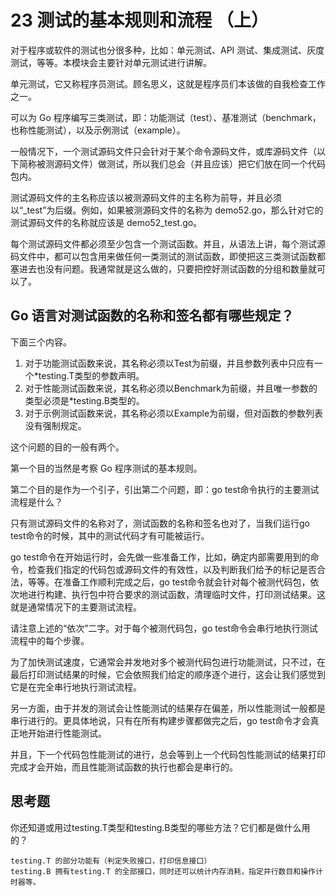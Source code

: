# 23 测试的基本规则和流程 （上）

对于程序或软件的测试也分很多种，比如：单元测试、API 测试、集成测试、灰度测试，等等。本模块会主要针对单元测试进行讲解。

单元测试，它又称程序员测试。顾名思义，这就是程序员们本该做的自我检查工作之一。

可以为 Go 程序编写三类测试，即：功能测试（test）、基准测试（benchmark，也称性能测试），以及示例测试（example）。

一般情况下，一个测试源码文件只会针对于某个命令源码文件，或库源码文件（以下简称被测源码文件）做测试，所以我们总会（并且应该）把它们放在同一个代码包内。

测试源码文件的主名称应该以被测源码文件的主名称为前导，并且必须以“_test”为后缀。例如，如果被测源码文件的名称为 demo52.go，那么针对它的测试源码文件的名称就应该是 demo52_test.go。

每个测试源码文件都必须至少包含一个测试函数。并且，从语法上讲，每个测试源码文件中，都可以包含用来做任何一类测试的测试函数，即使把这三类测试函数都塞进去也没有问题。我通常就是这么做的，只要把控好测试函数的分组和数量就可以了。

## Go 语言对测试函数的名称和签名都有哪些规定？

下面三个内容。

1. 对于功能测试函数来说，其名称必须以Test为前缀，并且参数列表中只应有一个*testing.T类型的参数声明。
2. 对于性能测试函数来说，其名称必须以Benchmark为前缀，并且唯一参数的类型必须是*testing.B类型的。
3. 对于示例测试函数来说，其名称必须以Example为前缀，但对函数的参数列表没有强制规定。

这个问题的目的一般有两个。

第一个目的当然是考察 Go 程序测试的基本规则。

第二个目的是作为一个引子，引出第二个问题，即：go test命令执行的主要测试流程是什么？

只有测试源码文件的名称对了，测试函数的名称和签名也对了，当我们运行go test命令的时候，其中的测试代码才有可能被运行。

go test命令在开始运行时，会先做一些准备工作，比如，确定内部需要用到的命令，检查我们指定的代码包或源码文件的有效性，以及判断我们给予的标记是否合法，等等。在准备工作顺利完成之后，go test命令就会针对每个被测代码包，依次地进行构建、执行包中符合要求的测试函数，清理临时文件，打印测试结果。这就是通常情况下的主要测试流程。

请注意上述的“依次”二字。对于每个被测代码包，go test命令会串行地执行测试流程中的每个步骤。

为了加快测试速度，它通常会并发地对多个被测代码包进行功能测试，只不过，在最后打印测试结果的时候，它会依照我们给定的顺序逐个进行，这会让我们感觉到它是在完全串行地执行测试流程。

另一方面，由于并发的测试会让性能测试的结果存在偏差，所以性能测试一般都是串行进行的。更具体地说，只有在所有构建步骤都做完之后，go test命令才会真正地开始进行性能测试。

并且，下一个代码包性能测试的进行，总会等到上一个代码包性能测试的结果打印完成才会开始，而且性能测试函数的执行也都会是串行的。

## 思考题

你还知道或用过testing.T类型和testing.B类型的哪些方法？它们都是做什么用的？

    testing.T 的部分功能有（判定失败接口，打印信息接口）
    testing.B 拥有testing.T 的全部接口，同时还可以统计内存消耗，指定并行数目和操作计时器等。